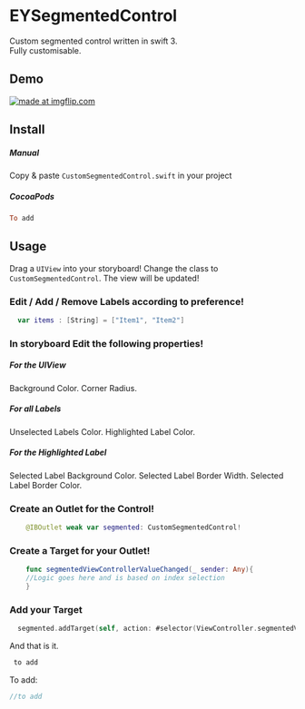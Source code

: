 EYSegmentedControl
==================

Custom segmented control written in swift 3.  
Fully customisable.  

Demo
----
<a href="https://imgflip.com/gif/1lyqkg"><img src="https://i.imgflip.com/1lyqkg.gif" title="made at imgflip.com"/></a>

Install
-------

##### Manual

Copy & paste `CustomSegmentedControl.swift` in your project

##### CocoaPods

``` ruby
To add
```

Usage
-----

Drag a `UIView` into your storyboard! Change the class to `CustomSegmentedControl`. The view will be updated! 


### Edit / Add / Remove Labels according to preference!

``` swift
  var items : [String] = ["Item1", "Item2"] 
```
### In storyboard Edit the following properties! 

##### For the UIView
Background Color. 
Corner Radius.

##### For all Labels
Unselected Labels Color.
Highlighted Label Color.

##### For the Highlighted Label
Selected Label Background Color.
Selected Label Border Width.
Selected Label Border Color. 

### Create an Outlet for the Control! 

``` swift
    @IBOutlet weak var segmented: CustomSegmentedControl! 
```

### Create a Target for your Outlet! 

``` swift
    func segmentedViewControllerValueChanged(_ sender: Any){
    //Logic goes here and is based on index selection
    }

```

### Add your Target 

``` swift
  segmented.addTarget(self, action: #selector(ViewController.segmentedViewControllerValueChanged(_:)), for: .valueChanged)
```

And that is it.

``` swift
 to add
```

To add: 

``` swift
//to add
```
